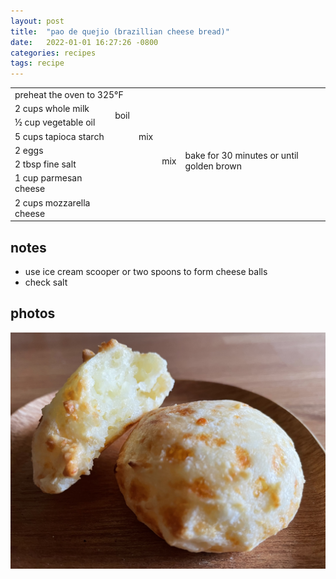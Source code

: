 ```yaml
---
layout: post
title:  "pao de quejio (brazillian cheese bread)"
date:   2022-01-01 16:27:26 -0800
categories: recipes
tags: recipe
---
```

<table>
  <tr>
    <td colspan="5">
      preheat the oven to 325°F
    </td>
  </tr>
  <tr>
    <td>
      2 cups whole milk
    </td>
    <td rowspan="2">
      boil
    </td>
    <td rowspan="5">
      mix
    </td>
    <td rowspan="7">
      mix
    </td>
    <td rowspan="7">
     bake for 30 minutes or until golden brown
    </td>
  </tr>
  <tr>
    <td>
     ½ cup vegetable oil
    </td>
  </tr>
  <tr>
    <td>
     5 cups tapioca starch
    </td>
    <td rowspan="3" class="noright">
    </td>
  </tr>
  <tr>
    <td>
     2 eggs
    </td>
  </tr>
  <tr>
    <td>
      2 tbsp fine salt
    </td>
  </tr>
  <tr>
    <td>
      1 cup parmesan cheese
    </td>
    <td colspan="2" rowspan="2" class="noright">
    </td>
  </tr>
  <tr>
    <td>
     2 cups mozzarella cheese
    </td>
  </tr>
</table>

## notes
- use ice cream scooper or two spoons to form cheese balls
- check salt

## photos
![pao de quejio](/assets/2022-01-01-brazillian-cheese-bread-01.jpg)
